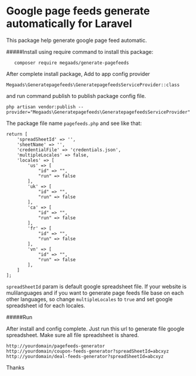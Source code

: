 # Google page feeds generate automatically for Laravel
This package help generate google page feed automatic.

#####Install
using require command to install this package:
```
   composer require megaads/generate-pagefeeds
```

After complete install package, Add to app config provider
```
Megaads\Generatepagefeeds\GeneratepagefeedsServiceProvider::class
```
and run command publish to publish package config file.

```
php artisan vendor:publish --provider="Megaads\Generatepagefeeds\GeneratepagefeedsServiceProvider"
```
The package file name ``pagefeeds.php`` and see like that: 

```
return [
    'spreadSheetId' => '',
    'sheetName' => '',
    'credentialFile' => 'credentials.json',
    'multipleLocales' => false,
    'locales' => [
        'us' => [
            "id" => "",
            "run" => false
        ],
        'uk' => [
            "id" => "",
            "run" => false
        ],
        'ca' => [
            "id" => "",
            "run" => false
        ],
        'fr' => [
            "id" => "",
            "run" => false
        ],
        'vn' => [
            "id" => "",
            "run" => false
        ],
    ]
];
```
``spreadSheetId`` param is default google spreadsheet file. If your website is mulilanguages and if you want to 
generate page feeds file base on each other languages, so change ``multipleLocales`` to ``true`` and set google
spreadsheet id for each locales.

#####Run

After install and config complete. Just run this url to generate file google spreadsheet. Make sure all file spreadsheet
is shared.

```
http://yourdomain/pagefeeds-generator
http://yourdomain/coupon-feeds-generator?spreadSheetId=abcxyz
http://yourdomain/deal-feeds-generator?spreadSheetId=abcxyz
```

Thanks